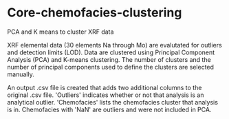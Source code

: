 # Core-chemofacies-clustering
PCA and K means to cluster XRF data

XRF elemental data (30 elements Na through Mo) are evalutated for outliers and detection limits (LOD). Data are clustered using Principal Component Analysis (PCA) and K-means clustering. The number of clusters and the number of principal components used to define the clusters are selected manually.

An output .csv file is created that adds two additional columns to the original .csv file. 'Outliers' indicates whether or not that analysis is an analytical outlier. 'Chemofacies' lists the chemofacies cluster that analysis is in. Chemofacies with 'NaN' are outliers and were not included in PCA.   
